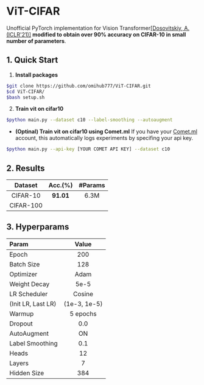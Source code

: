 # ViT-CIFAR

Unofficial PyTorch implementation for Vision Transformer[[Dosovitskiy, A.(ICLR'21)]](https://openreview.net/forum?id=YicbFdNTTy) **modified to obtain over 90% accuracy on CIFAR-10 in small number of parameters**.

## 1. Quick Start

1. **Install packages**
```sh
$git clone https://github.com/omihub777/ViT-CIFAR.git
$cd ViT-CIFAR/
$bash setup.sh
```

2. **Train vit on cifar10**

```sh
$python main.py --dataset c10 --label-smoothing --autoaugment
```

* **(Optinal) Train vit on cifar10 using Comet.ml**
If you have your [Comet.ml](https://www.comet.ml/) account, this automatically logs experiments by specifing your api key.

```sh
$python main.py --api-key [YOUR COMET API KEY] --dataset c10
```



## 2. Results

|Dataset|Acc.(%)|#Params|
|:--:|:--:|:--:|
|CIFAR-10|**91.01**|6.3M|
|CIFAR-100|||

## 3. Hyperparams

|Param|Value|
|:--|:--:|
|Epoch|200|
|Batch Size|128|
|Optimizer|Adam|
|Weight Decay|5e-5|
|LR Scheduler|Cosine|
|(Init LR, Last LR)|(1e-3, 1e-5)|
|Warmup|5 epochs|
|Dropout|0.0|
|AutoAugment|ON|
|Label Smoothing|0.1|
|Heads|12|
|Layers|7|
|Hidden Size|384|